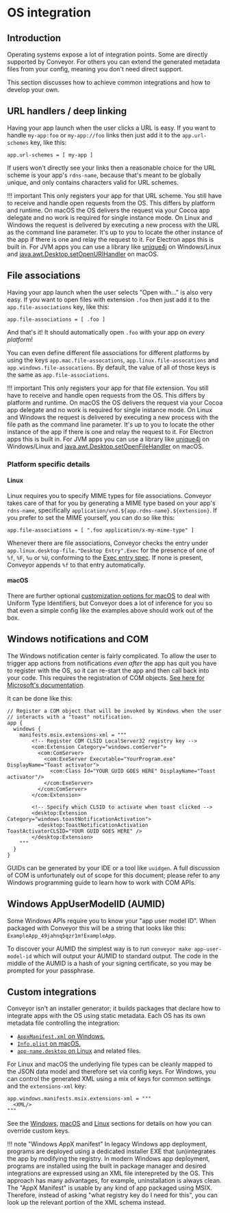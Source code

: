 # OS integration

## Introduction

Operating systems expose a lot of integration points. Some are directly supported by Conveyor. For others you can 
extend the generated metadata files from your config, meaning you don't need direct support.

This section discusses how to achieve common integrations and how to develop your own.

## URL handlers / deep linking

Having your app launch when the user clicks a URL is easy. If you want to handle `my-app:foo` or `my-app://foo` links then just add it to
the `app.url-schemes` key, like this:

```hocon
app.url-schemes = [ my-app ]
```

If users won't directly see your links then a reasonable choice for the URL scheme is your app's `rdns-name`, because that's meant to be globally unique, and only contains characters valid for URL schemes.

!!! important
    This only registers your app for that URL scheme. You still have to receive and handle open requests from the
    OS. This differs by platform and runtime. On macOS the OS delivers the request via your Cocoa app delegate and no work is required for
    single instance mode. On Linux and Windows the request is delivered by executing a new process with the URL as the command line parameter.
    It's up to you to locate the other instance of the app if there is one and relay the request to it. For Electron apps this is built in. For
    JVM apps you can use a library like [unique4j](https://github.com/prat-man/unique4j) on Windows/Linux and [java.awt.Desktop.setOpenURIHandler](https://docs.oracle.com/en/java/javase/17/docs/api/java.desktop/java/awt/Desktop.html#setOpenURIHandler(java.awt.desktop.OpenURIHandler)) on macOS.

## File associations

Having your app launch when the user selects "Open with..." is also very easy. If you want to open files with extension `.foo` then just add it to
the `app.file-associations` key, like this:

```hocon
app.file-associations = [ .foo ]
```

And that's it! It should automatically open `.foo` with your app on *every platform*!

You can even define different file associations for different platforms by using the keys `app.mac.file-assocations`, `app.linux.file-assocations` and `app.windows.file-assocations`. By default, the value of all of those keys is the same as `app.file-associations`.

!!! important
    This only registers your app for that file extension. You still have to receive and handle open requests from the
    OS. This differs by platform and runtime. On macOS the OS delivers the request via your Cocoa app delegate and no work is required for
    single instance mode. On Linux and Windows the request is delivered by executing a new process with the file path as the command line parameter.
    It's up to you to locate the other instance of the app if there is one and relay the request to it. For Electron apps this is built in. For
    JVM apps you can use a library like [unique4j](https://github.com/prat-man/unique4j) on Windows/Linux and [java.awt.Desktop.setOpenFileHandler](https://docs.oracle.com/en/java/javase/17/docs/api/java.desktop/java/awt/Desktop.html#setOpenFileHandler(java.awt.desktop.OpenFilesHandler)) on macOS.


### Platform specific details

#### Linux

Linux requires you to specify MIME types for file associations. Conveyor takes care of that for you by generating a MIME type based on your app's `rdns-name`, specifically `application/vnd.${app.rdns-name}.${extension}`. If you prefer to set the MIME yourself, you can do so like this:

```hocon
app.file-associations = [ ".foo application/x-my-mime-type" ]
```

Whenever there are file associations, Conveyor checks the entry under `app.linux.desktop-file."Desktop Entry".Exec` for the presence of one of `%f`, `%F`, `%u` or `%U`, conforming to the [Exec entry spec](https://specifications.freedesktop.org/desktop-entry-spec/latest/ar01s07.html). If none is present, Conveyor appends `%f` to that entry automatically.

#### macOS

There are further optional [customization options for macOS](mac.md#file-associations) to deal with Uniform Type Identifiers, but Conveyor does a lot of inference
for you so that even a simple config like the examples above should work out of the box.

## Windows notifications and COM

The Windows notification center is fairly complicated. To allow the user to trigger app actions from notifications *even after* the app
has quit you have to register with the OS, so it can re-start the app and then call back into your code. This requires the registration of
COM objects. [See here for Microsoft's documentation](https://learn.microsoft.com/en-us/windows/apps/design/shell/tiles-and-notifications/send-local-toast-desktop-cpp-wrl#packaged).

It can be done like this:

```
// Register a COM object that will be invoked by Windows when the user 
// interacts with a "toast" notification.
app {
  windows {
    manifests.msix.extensions-xml = """
        <!-- Register COM CLSID LocalServer32 registry key -->
        <com:Extension Category="windows.comServer">
          <com:ComServer>
            <com:ExeServer Executable="YourProgram.exe" DisplayName="Toast activator">
              <com:Class Id="YOUR GUID GOES HERE" DisplayName="Toast activator"/>
            </com:ExeServer>
          </com:ComServer>
        </com:Extension>

        <!-- Specify which CLSID to activate when toast clicked -->
        <desktop:Extension Category="windows.toastNotificationActivation">
          <desktop:ToastNotificationActivation ToastActivatorCLSID="YOUR GUID GOES HERE" />
        </desktop:Extension>
    """
  }
}
```

GUIDs can be generated by your IDE or a tool like `uuidgen`. A full discussion of COM is unfortunately out of scope for this document;
please refer to any Windows programming guide to learn how to work with COM APIs.

## Windows AppUserModelID (AUMID)

Some Windows APIs require you to know your "app user model ID". When packaged with Conveyor this will be a string that looks like this:
`ExampleApp_49jahnq5qzr1m!ExampleApp`.

To discover your AUMID the simplest way is to run `conveyor make app-user-model-id` which will output your AUMID to standard output.
The code in the middle of the AUMID is a hash of your signing certificate, so you may be prompted for your passphrase.

## Custom integrations

Conveyor isn't an installer generator; it builds packages that declare how to integrate apps with the OS using static metadata. Each
OS has its own metadata file controlling the integration:

* [`AppxManifest.xml` on Windows.](https://learn.microsoft.com/en-us/uwp/schemas/appxpackage/appx-package-manifest)
* [`Info.plist` on macOS.](https://developer.apple.com/library/archive/documentation/General/Reference/InfoPlistKeyReference/Introduction/Introduction.html)
* [`app-name.desktop` on Linux](https://specifications.freedesktop.org/desktop-entry-spec/desktop-entry-spec-latest.html) and related files.

For Linux and macOS the underlying file types can be cleanly mapped to the JSON data model and therefore set via config keys. For Windows,
you can control the generated XML using a mix of keys for common settings and the `extensions-xml` key:

```hocon
app.windows.manifests.msix.extensions-xml = """
  <XML/>
"""
```

See the [Windows](windows.md), [macOS](mac.md) and [Linux](linux.md) sections for details on how you can override custom keys.

!!! note "Windows AppX manifest"
    In legacy Windows app deployment, programs are deployed using a dedicated installer EXE that (un)integrates the app by modifying the
    registry. In modern Windows app deployment, programs are installed using the built in package manager and desired integrations are
    expressed using an XML file interepreted by the OS. This approach has many advantages, for example, uninstallation is always clean.
    The "AppX Manifest" is usable by any kind of app packaged using MSIX. Therefore, instead of asking "what registry key do I need for 
    this", you can look up the relevant portion of the XML schema instead.
